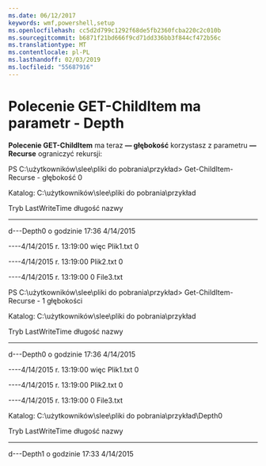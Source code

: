 ```yaml
---
ms.date: 06/12/2017
keywords: wmf,powershell,setup
ms.openlocfilehash: cc5d2d799c1292f68de5fb2360fcba220c2c010b
ms.sourcegitcommit: b6871f21bd666f9cd71dd336bb3f844cf472b56c
ms.translationtype: MT
ms.contentlocale: pl-PL
ms.lasthandoff: 02/03/2019
ms.locfileid: "55687916"
---
```

# <a name="get-childitem-has--depth-parameter"></a>Polecenie GET-ChildItem ma parametr - Depth
**Polecenie GET-ChildItem** ma teraz **— głębokość** korzystasz z parametru **— Recurse** ograniczyć rekursji:

PS C:\\użytkowników\\slee\\pliki do pobrania\\przykład&gt; Get-ChildItem-Recurse - głębokość 0

Katalog: C:\\użytkowników\\slee\\pliki do pobrania\\przykład

Tryb LastWriteTime długość nazwy

---- ------------- ------ ----

d---Depth0 o godzinie 17:36 4/14/2015

----4/14/2015 r. 13:19:00 więc Plik1.txt 0

----4/14/2015 r. 13:19:00 Plik2.txt 0

----4/14/2015 r. 13:19:00 0 File3.txt

PS C:\\użytkowników\\slee\\pliki do pobrania\\przykład&gt; Get-ChildItem-Recurse - 1 głębokości

Katalog: C:\\użytkowników\\slee\\pliki do pobrania\\przykład

Tryb LastWriteTime długość nazwy

---- ------------- ------ ----

d---Depth0 o godzinie 17:36 4/14/2015

----4/14/2015 r. 13:19:00 więc Plik1.txt 0

----4/14/2015 r. 13:19:00 Plik2.txt 0

----4/14/2015 r. 13:19:00 0 File3.txt

Katalog: C:\\użytkowników\\slee\\pliki do pobrania\\przykład\\Depth0

Tryb LastWriteTime długość nazwy

---- ------------- ------ ----

d---Depth1 o godzinie 17:33 4/14/2015
